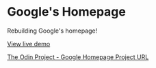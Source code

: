 Google's Homepage
===================

Rebuilding Google's homepage!

[View live demo](http://htmlpreview.github.io/?https://github.com/hgducharme/odinProjects/blob/master/webDev101/googleHomepage/googleHomepage.html)

[The Odin Project - Google Homepage Project URL](http://www.theodinproject.com/web-development-101/html-css)
